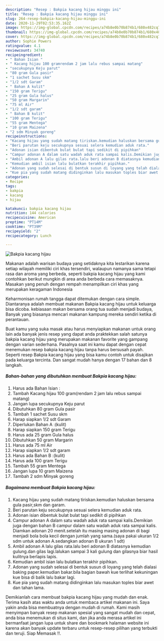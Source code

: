 ```yaml
---
description: "Resep : Bakpia kacang hijau minggu ini"
title: "Resep : Bakpia kacang hijau minggu ini"
slug: 264-resep-bakpia-kacang-hijau-minggu-ini
date: 2020-11-29T02:53:35.162Z
image: https://img-global.cpcdn.com/recipes/a74b8e0b70b874b1/680x482cq70/bakpia-kacang-hijau-foto-resep-utama.jpg
thumbnail: https://img-global.cpcdn.com/recipes/a74b8e0b70b874b1/680x482cq70/bakpia-kacang-hijau-foto-resep-utama.jpg
cover: https://img-global.cpcdn.com/recipes/a74b8e0b70b874b1/680x482cq70/bakpia-kacang-hijau-foto-resep-utama.jpg
author: Sophie Powers
ratingvalue: 4.1
reviewcount: 34740
recipeingredient:
- " Bahan Isian "
- " Kacang hijau 100 gramrendam 2 jam lalu rebus sampai matang"
- "secukupnya Keju parut"
- "80 gram Gula pasir"
- "1 sachet Susu skm"
- "1/2 sdt Garam"
- " Bahan A kulit"
- "150 gram Terigu"
- "25 gram Gula halus"
- "50 gram Margarin"
- "75 ml Air"
- "1/2 sdt garam"
- " Bahan B kulit"
- "100 gram Terigu"
- "55 gram Mentega"
- "10 gram Maizena"
- "2 sdm Minyak goreng"
recipeinstructions:
- "Kacang hijau yang sudah matang tiriskan.kemudian haluskan bersama gula pasir,skm dan garam."
- "Beri parutan keju secukupnya sesuai selera kemudian aduk rata."
- "Adonan isian dibentuk bulat bulat tapi sedikit di pipihkan"
- "Campur adonan A dalam satu wadah aduk rata sampai kalis.Demikian juga dengan bahan B campur dalam satu wadah aduk rata sampai kalis. Diamkan adonan 20 menit.setelah itu masing masing adonan di bagi menjadi bola bola kecil dengan jumlah yang sama.(saya pakai ukuran 1/2 sdm untuk adonan A.sedangkan adonan B ukuran 1 sdt)"
- "Ambil adonan A lalu gilas rata.lalu beri adonan B diatasnya kemudian gulung.dan gilas lagi.lalukan sampai 3 kali gulung dan gilasnya biar hasil kulitnya berlapis lapis."
- "Kemudian ambil isian lalu bulatkan terakhir pipihkan."
- "Adonan yang sudah selesai di bentuk susun di loyang yang telah dialasi baking paper.kemudian bakar.bila bagian bawah kue terlihat kekuningan kue bisa di balik lalu bakar lagi."
- "Kue pia yang sudah matang didinginkan lalu masukan toples biar awet dan tahan lama."
categories:
- Recipe
tags:
- bakpia
- kacang
- hijau

katakunci: bakpia kacang hijau 
nutrition: 144 calories
recipecuisine: American
preptime: "PT14M"
cooktime: "PT39M"
recipeyield: "2"
recipecategory: Lunch

---
```



![Bakpia kacang hijau](https://img-global.cpcdn.com/recipes/a74b8e0b70b874b1/680x482cq70/bakpia-kacang-hijau-foto-resep-utama.jpg)

Makanan adalah warisan budaya yang setidaknya kita lestarikan karena setiap wilayah memiliki ciri khas tersendiri, walaupun namanya sama tetapi rasa dan aroma yang berbeda, seperti bakpia kacang hijau yang kami contohkan berikut mungkin di area anda berbeda cara memasaknya. Masakan yang penuh dengan rempah menampilkan ciri khas yang merupakan keragaman Indonesia

Keharmonisan rumah tangga dapat ditemukan dengan cara simple. Diantaranya adalah membuat makanan Bakpia kacang hijau untuk keluarga bisa dicoba. kebiasaan makan bersama orang tua sudah menjadi budaya, Banyak yang biasanya mencari makanan kampung mereka sendiri ketika di perantauan.



Buat kamu yang suka masak atau harus menyiapkan makanan untuk orang lain ada banyak jenis resep yang dapat anda praktekkan salah satunya bakpia kacang hijau yang merupakan makanan favorite yang gampang dengan varian sederhana. Pasalnya saat ini kamu dapat dengan cepat menemukan resep bakpia kacang hijau tanpa harus bersusah payah.
Seperti resep Bakpia kacang hijau yang bisa kamu contoh untuk disajikan pada keluarga tercinta. Dan sangat mudah hanya dengan 17 bahan dan 8 langkah.


<!--inarticleads1-->

##### Bahan-bahan yang dibutuhkan membuat Bakpia kacang hijau:

1. Harus ada  Bahan Isian :
1. Tambah  Kacang hijau 100 gram(rendam 2 jam lalu rebus sampai matang)
1. Jangan lupa secukupnya Keju parut
1. Dibutuhkan 80 gram Gula pasir
1. Tambah 1 sachet Susu skm
1. Harap siapkan 1/2 sdt Garam
1. Diperlukan  Bahan A :(kulit)
1. Harap siapkan 150 gram Terigu
1. Harus ada 25 gram Gula halus
1. Dibutuhkan 50 gram Margarin
1. Harus ada 75 ml Air
1. Harap siapkan 1/2 sdt garam
1. Harus ada  Bahan B :(kulit)
1. Harus ada 100 gram Terigu
1. Tambah 55 gram Mentega
1. Jangan lupa 10 gram Maizena
1. Tambah 2 sdm Minyak goreng




<!--inarticleads2-->

##### Bagaimana membuat  Bakpia kacang hijau:

1. Kacang hijau yang sudah matang tiriskan.kemudian haluskan bersama gula pasir,skm dan garam.
1. Beri parutan keju secukupnya sesuai selera kemudian aduk rata.
1. Adonan isian dibentuk bulat bulat tapi sedikit di pipihkan
1. Campur adonan A dalam satu wadah aduk rata sampai kalis.Demikian juga dengan bahan B campur dalam satu wadah aduk rata sampai kalis. Diamkan adonan 20 menit.setelah itu masing masing adonan di bagi menjadi bola bola kecil dengan jumlah yang sama.(saya pakai ukuran 1/2 sdm untuk adonan A.sedangkan adonan B ukuran 1 sdt)
1. Ambil adonan A lalu gilas rata.lalu beri adonan B diatasnya kemudian gulung.dan gilas lagi.lalukan sampai 3 kali gulung dan gilasnya biar hasil kulitnya berlapis lapis.
1. Kemudian ambil isian lalu bulatkan terakhir pipihkan.
1. Adonan yang sudah selesai di bentuk susun di loyang yang telah dialasi baking paper.kemudian bakar.bila bagian bawah kue terlihat kekuningan kue bisa di balik lalu bakar lagi.
1. Kue pia yang sudah matang didinginkan lalu masukan toples biar awet dan tahan lama.




Demikianlah cara membuat bakpia kacang hijau yang mudah dan enak. Terima kasih atas waktu anda untuk membaca artikel makanan ini. Saya yakin anda bisa membuatnya dengan mudah di rumah. Kami masih menyimpan banyak resep makanan spesial yang sangat mudah dan cepat, anda bisa menemukan di situs kami, dan jika anda merasa artikel ini bermanfaat jangan lupa untuk share dan bookmark halaman website ini karena akan banyak update terbaru untuk resep-resep pilihan yang terbukti dan teruji. Siap Memasak !!. 
